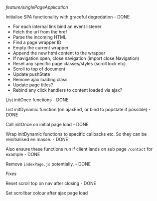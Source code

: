 *feature/singlePageApplication*

Initialise SPA functionality with graceful degredation - DONE

-   For each internal link bind an event listener
-   Fetch the url from the href
-   Parse the incoming HTML
-   Find a page wrapper ID
-   Empty the current wrapper
-   Append the new html content to the wrapper
-   If navigation open, close navigation (import close Navigation)
-   Reset any specific page classes/styles (scroll lock etc)
-   Scroll to top of document
-   Update pushState
-   Remove ajax loading class
-   Update page titles?
-   Rebind any click handlers to content loaded via ajax?

List initOnce functions - DONE

List initDynamic function (on ajaxEnd, or bind to popstate if possible) - DONE

Call initOnce on initial page load - DONE

Wrap initDynamic functions to specific callbacks etc. So they can be reinitialised en masse. - DONE

Also ensure these functions run if client lands on sub page `/contact` for example - DONE

Remove `indexPage.js` potentially. - DONE

*Fixes*

Reset scroll top on nav after closing - DONE

Set scrollbar colour after ajax page load